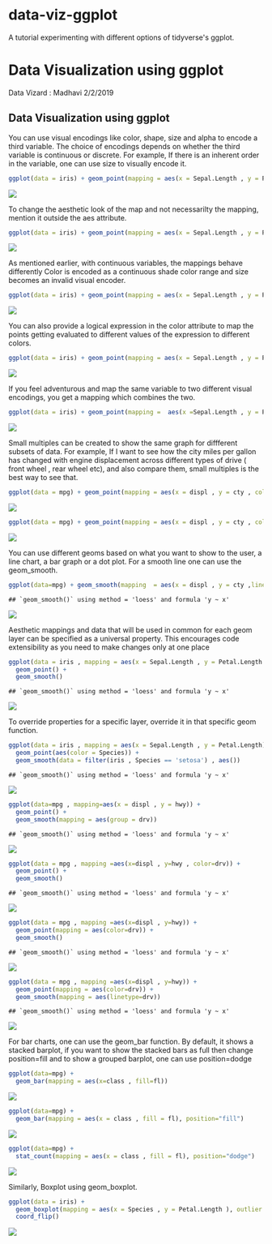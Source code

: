 # data-viz-ggplot
A tutorial experimenting with different options of tidyverse's ggplot.

Data Visualization using ggplot
================
Data Vizard : Madhavi
2/2/2019

Data Visualization using ggplot
-------------------------------

You can use visual encodings like color, shape, size and alpha to encode a third variable. The choice of encodings depends on whether the third variable is continuous or discrete. For example, If there is an inherent order in the variable, one can use size to visually encode it.

``` r
ggplot(data = iris) + geom_point(mapping = aes(x = Sepal.Length , y = Petal.Length , color = Species))
```

![](DataViz_files/figure-markdown_github/unnamed-chunk-1-1.png)

To change the aesthetic look of the map and not necessarilty the mapping, mention it outside the aes attribute.

``` r
ggplot(data = iris) + geom_point(mapping = aes(x = Sepal.Length , y = Petal.Length) , color = "blue")
```

![](DataViz_files/figure-markdown_github/unnamed-chunk-2-1.png)

As mentioned earlier, with continuous variables, the mappings behave differently Color is encoded as a continuous shade color range and size becomes an invalid visual encoder.

``` r
ggplot(data = iris) + geom_point(mapping = aes(x = Sepal.Length , y = Petal.Length , color = Sepal.Width))
```

![](DataViz_files/figure-markdown_github/unnamed-chunk-3-1.png)

You can also provide a logical expression in the color attribute to map the points getting evaluated to different values of the expression to different colors.

``` r
ggplot(data = iris) + geom_point(mapping = aes(x = Sepal.Length , y = Petal.Length , color = Sepal.Width > 3))
```

![](DataViz_files/figure-markdown_github/unnamed-chunk-4-1.png)

If you feel adventurous and map the same variable to two different visual encodings, you get a mapping which combines the two.

``` r
ggplot(data = iris) + geom_point(mapping =  aes(x =Sepal.Length , y = Petal.Length , color  =  Sepal.Width, size = Sepal.Width))
```

![](DataViz_files/figure-markdown_github/unnamed-chunk-5-1.png)

Small multiples can be created to show the same graph for diffferent subsets of data. For example, If I want to see how the city miles per gallon has changed with engine displacement across different types of drive ( front wheel , rear wheel etc), and also compare them, small multiples is the best way to see that.

``` r
ggplot(data = mpg) + geom_point(mapping = aes(x = displ , y = cty , color=class)) + facet_wrap(~drv)
```

![](DataViz_files/figure-markdown_github/unnamed-chunk-6-1.png)

``` r
ggplot(data = mpg) + geom_point(mapping = aes(x = displ , y = cty , color=class)) + facet_grid(fl~drv)
```

![](DataViz_files/figure-markdown_github/unnamed-chunk-6-2.png)

You can use different geoms based on what you want to show to the user, a line chart, a bar graph or a dot plot. For a smooth line one can use the geom\_smooth.

``` r
ggplot(data=mpg) + geom_smooth(mapping  = aes(x = displ , y = cty ,linetype = drv , color = drv))
```

    ## `geom_smooth()` using method = 'loess' and formula 'y ~ x'

![](DataViz_files/figure-markdown_github/unnamed-chunk-7-1.png)

Aesthetic mappings and data that will be used in common for each geom layer can be specified as a universal property. This encourages code extensibility as you need to make changes only at one place

``` r
ggplot(data = iris , mapping = aes(x = Sepal.Length , y = Petal.Length , color = Species)) + 
  geom_point() +
  geom_smooth()
```

    ## `geom_smooth()` using method = 'loess' and formula 'y ~ x'

![](DataViz_files/figure-markdown_github/unnamed-chunk-8-1.png)

To override properties for a specific layer, override it in that specific geom function.

``` r
ggplot(data = iris , mapping = aes(x = Sepal.Length , y = Petal.Length)) + 
  geom_point(aes(color = Species)) +
  geom_smooth(data = filter(iris , Species == 'setosa') , aes())
```

    ## `geom_smooth()` using method = 'loess' and formula 'y ~ x'

![](DataViz_files/figure-markdown_github/unnamed-chunk-9-1.png)

``` r
ggplot(data=mpg , mapping=aes(x = displ , y = hwy)) +
  geom_point() +
  geom_smooth(mapping = aes(group = drv))
```

    ## `geom_smooth()` using method = 'loess' and formula 'y ~ x'

![](DataViz_files/figure-markdown_github/unnamed-chunk-9-2.png)

``` r
ggplot(data = mpg , mapping =aes(x=displ , y=hwy , color=drv)) +
  geom_point() +
  geom_smooth()
```

    ## `geom_smooth()` using method = 'loess' and formula 'y ~ x'

![](DataViz_files/figure-markdown_github/unnamed-chunk-9-3.png)

``` r
ggplot(data = mpg , mapping =aes(x=displ , y=hwy)) +
  geom_point(mapping = aes(color=drv)) +
  geom_smooth()
```

    ## `geom_smooth()` using method = 'loess' and formula 'y ~ x'

![](DataViz_files/figure-markdown_github/unnamed-chunk-9-4.png)

``` r
ggplot(data = mpg , mapping =aes(x=displ , y=hwy)) +
  geom_point(mapping = aes(color=drv)) +
  geom_smooth(mapping = aes(linetype=drv))
```

    ## `geom_smooth()` using method = 'loess' and formula 'y ~ x'

![](DataViz_files/figure-markdown_github/unnamed-chunk-9-5.png)

For bar charts, one can use the geom\_bar function. By default, it shows a stacked barplot, if you want to show the stacked bars as full then change position=fill and to show a grouped barplot, one can use position=dodge

``` r
ggplot(data=mpg) +
  geom_bar(mapping = aes(x=class , fill=fl))
```

![](DataViz_files/figure-markdown_github/unnamed-chunk-10-1.png)

``` r
ggplot(data=mpg) +
  geom_bar(mapping = aes(x = class , fill = fl), position="fill")
```

![](DataViz_files/figure-markdown_github/unnamed-chunk-10-2.png)

``` r
ggplot(data=mpg) +
  stat_count(mapping = aes(x = class , fill = fl), position="dodge")
```

![](DataViz_files/figure-markdown_github/unnamed-chunk-10-3.png)

Similarly, Boxplot using geom\_boxplot.

``` r
ggplot(data = iris) +
  geom_boxplot(mapping = aes(x = Species , y = Petal.Length ), outlier.colour="red") + 
  coord_flip()
```

![](DataViz_files/figure-markdown_github/unnamed-chunk-11-1.png)
